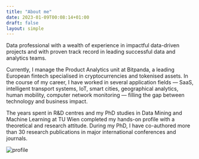 ```yaml
---
title: "About me"
date: 2023-01-09T00:08:14+01:00
draft: false
layout: simple
---
```



Data professional with a wealth of experience in impactful data-driven projects and with proven track record in leading successful data and analytics teams.

Currently, I manage the Product Analytics unit at Bitpanda, a leading European fintech specialised in cryptocurrencies and tokenised assets. In the course of my career, I have worked in several application fields — SaaS, intelligent transport systems, IoT, smart cities, geographical analytics, human mobility, computer network monitoring — filling the gap between technology and business impact.

The years spent in R&D centres and my PhD studies in Data Mining and Machine Learning at TU Wien completed my hands-on profile with a theoretical and research attitude. During my PhD, I have co-authored more than 30 research publications in major international conferences and journals.

![profile](/img/pf_square.png)

